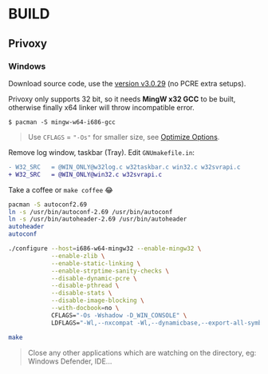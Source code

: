 # BUILD

## Privoxy

### Windows

Download source code, use the [version v3.0.29](https://www.privoxy.org/sf-download-mirror/Sources/) (no PCRE extra setups).

Privoxy only supports 32 bit, so it needs **MingW x32 GCC** to be built, otherwise finally x64 linker will throw incompatible error.

```shell
$ pacman -S mingw-w64-i686-gcc
```

> Use `CFLAGS` = `"-Os"` for smaller size, see [Optimize Options](https://gcc.gnu.org/onlinedocs/gcc/Optimize-Options.html).

Remove log window, taskbar (Tray). Edit `GNUmakefile.in`:

```diff
- W32_SRC   = @WIN_ONLY@w32log.c w32taskbar.c win32.c w32svrapi.c
+ W32_SRC   = @WIN_ONLY@win32.c w32svrapi.c
```

Take a coffee or `make coffee` 😂

```bash
pacman -S autoconf2.69
ln -s /usr/bin/autoconf-2.69 /usr/bin/autoconf
ln -s /usr/bin/autoheader-2.69 /usr/bin/autoheader
autoheader
autoconf

./configure --host=i686-w64-mingw32 --enable-mingw32 \
            --enable-zlib \
            --enable-static-linking \
            --enable-strptime-sanity-checks \
            --disable-dynamic-pcre \
            --disable-pthread \
            --disable-stats \
            --disable-image-blocking \
            --with-docbook=no \
            CFLAGS="-Os -Wshadow -D_WIN_CONSOLE" \
            LDFLAGS="-Wl,--nxcompat -Wl,--dynamicbase,--export-all-symbols"

make
```

> Close any other applications which are watching on the directory, eg: Windows Defender, IDE...
